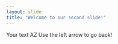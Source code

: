 ```yaml
---
layout: slide
title: "Welcome to our second slide!"
---
```

Your text AZ
Use the left arrow to go back!
